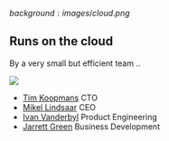 $background:images/cloud.png$

## Runs on the cloud

By a very small but efficient team ..

![](https://s3.amazonaws.com/flood-io-support/Untitled_2016-06-16_18-57-19.png)

- [Tim Koopmans](https://au.linkedin.com/in/timkoopmans) CTO
- [Mikel Lindsaar](https://au.linkedin.com/in/mikellindsaar) CEO
- [Ivan Vanderbyl](https://au.linkedin.com/in/ivanvanderbyl) Product Engineering
- [Jarrett Green](https://www.linkedin.com/in/sophisticado) Business Development
